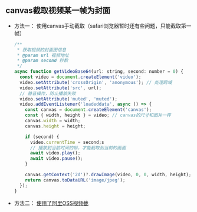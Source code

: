 ## canvas截取视频某一帧为封面

* 方法一： 使用canvas手动截取（safari浏览器暂时还有些问题，只能截取第一帧）

  ```js
  /**
   * 获取视频的封面图信息
   * @param url 视频地址
   * @param second 秒数
   */
  async function getVideoBase64(url: string, second: number = 0) {
    const video = document.createElement('video');
    video.setAttribute('crossOrigin', 'anonymous'); // 处理跨域
    video.setAttribute('src', url);
    // 静音操作，防止播放失败
    video.setAttribute('muted', 'muted');
    video.addEventListener('loadeddata', async () => {
      const canvas = document.createElement('canvas');
      const { width, height } = video; // canvas的尺寸和图片一样
      canvas.width = width;
      canvas.height = height;
  
      if (second) {
        video.currentTime = second;s
        // 播放到当前时间的帧，才能截取到当前的画面
        await video.play();
        await video.pause();
      }
  
      canvas.getContext('2d')?.drawImage(video, 0, 0, width, height);
      return canvas.toDataURL('image/jpeg');
    });
  }
  ```

* 方法二： [使用了阿里OSS视频截](https://help.aliyun.com/document_detail/64555.html?spm=a2c4g.11186623.6.769.283a776bEOUKzW)

